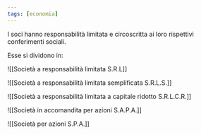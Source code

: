 ```yaml
---
tags: [economia]
---
```

I soci hanno responsabilità limitata e circoscritta ai loro rispettivi conferimenti sociali.

Esse si dividono in:

![[Società a responsabilità limitata S.R.L]]

![[Società a responsabilità limitata semplificata S.R.L.S.]]

![[Società a responsabilità limitata a capitale ridotto S.R.L.C.R.]]

![[Società in accomandita per azioni S.A.P.A.]]

![[Società per azioni S.P.A.]]